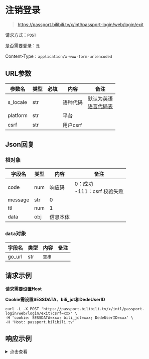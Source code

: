 # 注销登录

> https://passport.bilibili.tv/x/intl/passport-login/web/login/exit

请求方式：`POST`

是否需要登录：`是`

Content-Type：`application/x-www-form-urlencoded`

## URL参数

| 参数名      | 类型  | 必填  | 内容     | 备注                                |
|----------|-----|-----|--------|-----------------------------------|
| s_locale | str |     | 语种代码   | 默认为英语<br/>[语言代码表](../language.md) |
| platform | str |     | 平台     |                                   |
| csrf     | str |     | 用户csrf |                                   |

## Json回复

### 根对象

| 字段名     | 类型  | 内容   | 备注                      |
|---------|-----|------|-------------------------|
| code    | num | 响应码  | 0：成功<br/>-111：csrf 校验失败 |
| message | str | 0    |                         |
| ttl     | num | 1    |                         |
| data    | obj | 信息本体 |                         |

### `data`对象

| 字段名    | 类型  | 内容   | 备注  |
|--------|-----|------|-----|
| go_url | str | `空串` |     |

## 请求示例

**请求需要设置Host**

**Cookie需设置SESSDATA、bili_jct和DedeUserID**

```shell
curl -L -X POST 'https://passport.bilibili.tv/x/intl/passport-login/web/login/exit?csrf=xxx' \
-H 'cookie: SESSDATA=xxx; bili_jct=xxx; DedeUserID=xxx' \
-H 'Host: passport.bilibili.tv'
```

## 响应示例

<details>
<summary>点击查看</summary>

```json
{
    "code": 0,
    "message": "0",
    "ttl": 1,
    "data": {
        "go_url": ""
    }
}
```
</details>